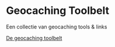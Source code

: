 # Geocaching Toolbelt
Een collectie van geocaching tools & links

[De geocaching toolbelt](https://geocachingtoolbelt.nl)
